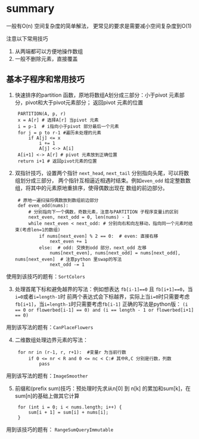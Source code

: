



# summary
一般有O(n) 空间复杂度的简单解法，
更常见的要求是需要减小空间复杂度到O(1)


注意以下常用技巧

1. 从两端都可以方便地操作数组
2. 一般不删除元素，直接覆盖


## 基本子程序和常用技巧
1. 快速排序的partition 函数，原地将数组A划分成三部分：小于pivot 元素部分，pivot和大于pivot元素部分；
返回pivot 元素的位置

	    PARTITION(A, p, r)
		x = A[r] # 选择A[r] 当pivot 元素
		i = p-1  # i指向小于pivot 部分最后一个元素
		for j = p to r-1 #遍历未处理的元素
			if A[j] <= x
				i += 1
				A[j] <-> A[i]
		A[i+1] <-> A[r] # pivot 元素放到正确位置
		return i+1 # 返回pivot元素的位置
		


2. 双指针技巧，设置两个指针 `next_head`, `next_tail` 分别指向头尾，可以将数组划分成三部分，
两个指针互相逼近相遇时结束。例如`even_odd` 给定整数数组，将其中的元素原地重排序，使得偶数出现在
数组的前边部分。

	    # 原地一遍扫描将偶数放到数组前边部分
		def even_odd(nums):
		    # 分别指向下一个偶数，奇数元素，注意与PARTITION 子程序变量i的区别
		    next_even, next_odd = 0, len(nums) - 1
		    while next_even < next_odd: # 分别向右和向左移动，指向同一个元素时结束(考虑len=1的数组)
		        if nums[next_even] % 2 == 0:  # even: 直接右移
		            next_even += 1
		        else:  # odd: 交换到odd 部分，next_odd 左移
		            nums[next_even], nums[next_odd] = nums[next_odd], nums[next_even]  # 注意python 里swap的写法
		            next_odd -= 1
		

使用到该技巧的题有：`SortColors`


3. 处理首尾下标和避免越界的写法：例如想表达 `fb[i-1]==0` 且 `fb[i+1]==0`，当`i=0`或者`i=length-1`时
前两个表达式会下标越界，实际上当`i=0`时只需要考虑`fb[i+1]`，当`i=length-1`时只需要考虑`fb[i-1]`
正确的写法是python版： `(i == 0 or flowerbed[i-1] == 0) and (i == length - 1 or flowerbed[i+1] == 0)`

用到该写法的题有：`CanPlaceFlowers`

4. 二维数组处理边界元素的写法：

	
		for nr in (r-1, r, r+1):  #变量r 为当前行数
			if 0 <= nr < R and 0 <= nc < C:# 其中R,C 分别是行数，列数
				pass


用到该写法的题有：`ImageSmoother`


5. 前缀和(prefix sum)技巧：预处理时先求从n[0] 到 n[k] 的累加和sum[k]，在sum[n]的基础上做其它计算

	
		for (int i = 0; i < nums.length; i++) {
			sum[i + 1] = sum[i] + nums[i];
		}

用到该技巧的题有： `RangeSumQueryImmutable`

 